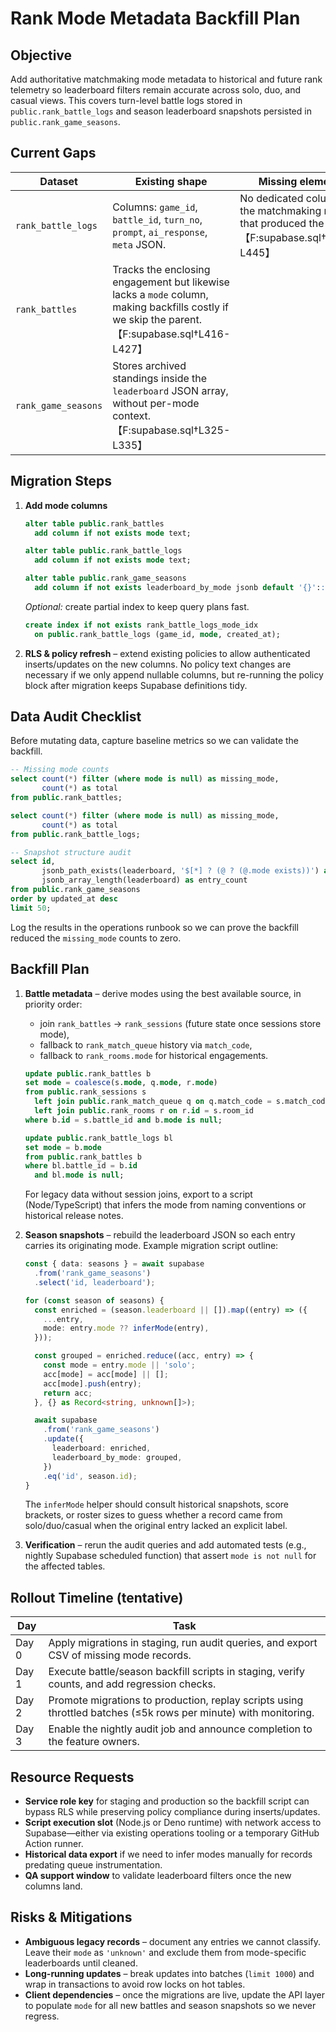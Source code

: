 # Rank Mode Metadata Backfill Plan

## Objective
Add authoritative matchmaking mode metadata to historical and future rank telemetry so leaderboard filters remain accurate across solo, duo, and casual views. This covers turn-level battle logs stored in `public.rank_battle_logs` and season leaderboard snapshots persisted in `public.rank_game_seasons`.

## Current Gaps
| Dataset | Existing shape | Missing element |
| --- | --- | --- |
| `rank_battle_logs` | Columns: `game_id`, `battle_id`, `turn_no`, `prompt`, `ai_response`, `meta` JSON. | No dedicated column for the matchmaking mode that produced the battle. 【F:supabase.sql†L437-L445】 |
| `rank_battles` | Tracks the enclosing engagement but likewise lacks a `mode` column, making backfills costly if we skip the parent. 【F:supabase.sql†L416-L427】 |
| `rank_game_seasons` | Stores archived standings inside the `leaderboard` JSON array, without per-mode context. 【F:supabase.sql†L325-L335】 |

## Migration Steps
1. **Add mode columns**
   ```sql
   alter table public.rank_battles
     add column if not exists mode text;

   alter table public.rank_battle_logs
     add column if not exists mode text;

   alter table public.rank_game_seasons
     add column if not exists leaderboard_by_mode jsonb default '{}'::jsonb;
   ```
   *Optional:* create partial index to keep query plans fast.
   ```sql
   create index if not exists rank_battle_logs_mode_idx
     on public.rank_battle_logs (game_id, mode, created_at);
   ```
2. **RLS & policy refresh** – extend existing policies to allow authenticated inserts/updates on the new columns. No policy text changes are necessary if we only append nullable columns, but re-running the policy block after migration keeps Supabase definitions tidy.

## Data Audit Checklist
Before mutating data, capture baseline metrics so we can validate the backfill.
```sql
-- Missing mode counts
select count(*) filter (where mode is null) as missing_mode,
       count(*) as total
from public.rank_battles;

select count(*) filter (where mode is null) as missing_mode,
       count(*) as total
from public.rank_battle_logs;

-- Snapshot structure audit
select id,
       jsonb_path_exists(leaderboard, '$[*] ? (@ ? (@.mode exists))') as leaderboard_has_mode,
       jsonb_array_length(leaderboard) as entry_count
from public.rank_game_seasons
order by updated_at desc
limit 50;
```
Log the results in the operations runbook so we can prove the backfill reduced the `missing_mode` counts to zero.

## Backfill Plan
1. **Battle metadata** – derive modes using the best available source, in priority order:
   * join `rank_battles` → `rank_sessions` (future state once sessions store mode),
   * fallback to `rank_match_queue` history via `match_code`,
   * fallback to `rank_rooms.mode` for historical engagements.
   ```sql
   update public.rank_battles b
   set mode = coalesce(s.mode, q.mode, r.mode)
   from public.rank_sessions s
     left join public.rank_match_queue q on q.match_code = s.match_code
     left join public.rank_rooms r on r.id = s.room_id
   where b.id = s.battle_id and b.mode is null;

   update public.rank_battle_logs bl
   set mode = b.mode
   from public.rank_battles b
   where bl.battle_id = b.id
     and bl.mode is null;
   ```
   For legacy data without session joins, export to a script (Node/TypeScript) that infers the mode from naming conventions or historical release notes.

2. **Season snapshots** – rebuild the leaderboard JSON so each entry carries its originating mode. Example migration script outline:
   ```ts
   const { data: seasons } = await supabase
     .from('rank_game_seasons')
     .select('id, leaderboard');

   for (const season of seasons) {
     const enriched = (season.leaderboard || []).map((entry) => ({
       ...entry,
       mode: entry.mode ?? inferMode(entry),
     }));

     const grouped = enriched.reduce((acc, entry) => {
       const mode = entry.mode || 'solo';
       acc[mode] = acc[mode] || [];
       acc[mode].push(entry);
       return acc;
     }, {} as Record<string, unknown[]>);

     await supabase
       .from('rank_game_seasons')
       .update({
         leaderboard: enriched,
         leaderboard_by_mode: grouped,
       })
       .eq('id', season.id);
   }
   ```
   The `inferMode` helper should consult historical snapshots, score brackets, or roster sizes to guess whether a record came from solo/duo/casual when the original entry lacked an explicit label.

3. **Verification** – rerun the audit queries and add automated tests (e.g., nightly Supabase scheduled function) that assert `mode is not null` for the affected tables.

## Rollout Timeline (tentative)
| Day | Task |
| --- | --- |
| Day 0 | Apply migrations in staging, run audit queries, and export CSV of missing mode records. |
| Day 1 | Execute battle/season backfill scripts in staging, verify counts, and add regression checks. |
| Day 2 | Promote migrations to production, replay scripts using throttled batches (≤5k rows per minute) with monitoring. |
| Day 3 | Enable the nightly audit job and announce completion to the feature owners. |

## Resource Requests
- **Service role key** for staging and production so the backfill script can bypass RLS while preserving policy compliance during inserts/updates.
- **Script execution slot** (Node.js or Deno runtime) with network access to Supabase—either via existing operations tooling or a temporary GitHub Action runner.
- **Historical data export** if we need to infer modes manually for records predating queue instrumentation.
- **QA support window** to validate leaderboard filters once the new columns land.

## Risks & Mitigations
- **Ambiguous legacy records** – document any entries we cannot classify. Leave their `mode` as `'unknown'` and exclude them from mode-specific leaderboards until cleaned.
- **Long-running updates** – break updates into batches (`limit 1000`) and wrap in transactions to avoid row locks on hot tables.
- **Client dependencies** – once the migrations are live, update the API layer to populate `mode` for all new battles and season snapshots so we never regress.
